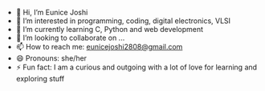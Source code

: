 - 👋 Hi, I’m Eunice Joshi
- 👀 I’m interested in programming, coding, digital electronics, VLSI
- 🌱 I’m currently learning C, Python and web development
- 💞️ I’m looking to collaborate on ...
- 📫 How to reach me: eunicejoshi2808@gmail.com
- 😄 Pronouns: she/her
- ⚡ Fun fact: I am a curious and outgoing with a lot of love for learning and exploring stuff
<!---
Eunice-Joshi/Eunice-Joshi is a ✨ special ✨ repository because its `README.md` (this file) appears on your GitHub profile.
You can click the Preview link to take a look at your changes.
--->
